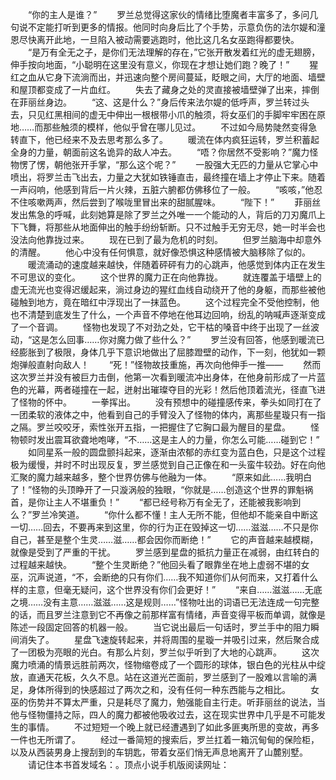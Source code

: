 　　“你的主人是谁？”
　　罗兰总觉得这家伙的情绪比堕魔者丰富多了，多问几句说不定能打听到更多的情报。他同时向身后比了个手势，示意负伤的法尔媞和潼恩尽快离开此地，一旦陷入被动需要逃跑时，他比这几名女巫跑得都要快。
　　“是万有全无之子，是你们无法理解的存在，”它张开散发着红光的虚无翅膀，伸手按向地面，“小聪明在这里没有意义，你现在才想让她们跑？晚了！”
　　猩红之血从它身下流淌而出，并迅速向整个房间蔓延，眨眼之间，大厅的地面、墙壁和屋顶都变成了一片血红。
　　失去了藏身之处的灵直接被墙壁弹了出来，摔倒在菲丽丝身边。
　　“这、这是什么？”身后传来法尔媞的低呼声，罗兰转过头去，只见红黑相间的虚无中伸出一根根带小爪的触须，将女巫们的手脚牢牢困在原地……而那些触须的模样，他似乎曾在哪儿见过。
　　不过如今局势陡然变得急转直下，他已经来不及去思考那么多了。
　　暖流在体内疯狂运转，罗兰积蓄起全身的力量，朝面前这名诡异的敌人冲去。
　　“唔？你居然不受影响？”魔力怪物愣了愣，朝他张开手掌，“那么这个呢？”
　　一股强大无匹的力量从它掌心中喷出，将罗兰击飞出去，力量之大犹如铁锤直击，最终撞在墙上才停止下来。随着一声闷响，他感到背后一片火辣，五脏六腑都仿佛移位了一般。
　　“咳咳，”他忍不住咳嗽两声，然后尝到了喉咙里冒出来的甜腻腥味。
　　“陛下！”
　　菲丽丝发出焦急的呼喊，此刻她算是除了罗兰之外唯一一个能动的人，背后的刀刃魔爪上下飞舞，将那些从地面伸出的触手纷纷斩断。只不过触手无穷无尽，她一时半会也没法向他靠拢过来。
　　现在已到了最为危机的时刻。
　　但罗兰脑海中却意外的清醒。
　　他心中没有任何惧意，就好像恐惧这种感情被大脑移除了似的。
　　暖流涌动的速度越来越快，伴随着砰砰有力的心跳声，他感觉到体内正在发生不可思议的变化。
　　这个世界的魔力正在向他靠拢。
　　就连覆盖于墙壁上的虚无流光也变得迟缓起来，淌过身边的猩红血线自动绕开了他的身躯，而那些被他碰触到地方，竟在暗红中浮现出了一抹蓝色。
　　这个过程完全不受他控制，他也不清楚到底发生了什么，一个声音不停地在他耳边回响，纷乱的呐喊声逐渐变成了一个音调。
　　怪物也发现了不对劲之处，它干枯的嗓音中终于出现了一丝波动，“这是怎么回事……你对魔力做了些什么？”
　　罗兰没有回答，他感到暖流已经膨胀到了极限，身体几乎下意识地做出了屈膝蹬壁的动作，下一刻，他犹如一颗炮弹般直射向敌人！
　　“死！”怪物故技重施，再次向他伸手一推——
　　然而这次罗兰并没有被巨力击倒，他第一次看到暖流冲出身体，在他身前形成了一片蓝色的光幕，两者碰撞在一起，迸射出璀璨夺目的光彩！然后他顶着流光，径直飞进了怪物的怀中。
　　一拳挥出。
　　没有预想中的碰撞感传来，拳头如同打在了一团柔软的液体之中，他看到自己的手臂没入了怪物的体内，离那些星璇只有一指之隔。罗兰咬咬牙，索性张开五指，一把握住了它胸口最为醒目的星盘。
　　怪物顿时发出震耳欲聋地咆哮，“不……这是主人的力量，你怎么可能……碰到它！”
　　如同星系一般的圆盘颤抖起来，逐渐由浓郁的赤红变为蓝白色，只是这个过程极为缓慢，并时不时出现反复，罗兰感觉到自己正像在和一头蛮牛较劲。好在向他汇聚的魔力越来越多，整个世界仿佛与他融为一体。
　　“原来如此……我明白了！”怪物的头顶睁开了一只漩涡般的独眼，“你就是……创造这个世界的罪魁祸首，是你让主人不堪重负！”
　　“都已经号称万有全无了，还能被我影响到么？”罗兰冷笑道。
　　“你什么都不懂！主人无所不能，但他却不能亲自中断这一切……回去，不要再来到这里，你的行为正在毁掉这一切……滋滋……不只是你自己，甚至是整个生灵……滋……都会因你而断绝！”
　　它的声音越来越模糊，就像是受到了严重的干扰。
　　罗兰感到星盘的抵抗力量正在减弱，由红转白的过程越来越快。
　　“整个生灵断绝？”他回头看了眼靠坐在地上虚弱不堪的女巫，沉声说道，“不，会断绝的只有你们……我不知道你们从何而来，又打着什么样的主意，但毫无疑问，这个世界没有你们会更好！”
　　“来自……滋滋……无底之境……没有主意……滋滋……这是规则……”怪物吐出的词语已无法连成一句完整的话，而且罗兰注意到它不再像之前那样富有情绪，声音变得平板而单调，就像是陈述一段固定回答的机器一般。
　　当它说出最后一句话时，罗兰手中的阻力瞬间消失了。
　　星盘飞速旋转起来，并将周围的星璇一并吸引过来，然后聚合成了一团极为亮眼的光白。有那么片刻，罗兰似乎听到了大地的心跳声。
　　这次魔力喷涌的情景远胜前两次，怪物缩卷成了一个圆形的球体，银白色的光柱从中绽放，直通天花板，久久不息。站在这道光芒面前，罗兰感到了一股难以言喻的满足，身体所得到的快感超过了两次之和，没有任何一种东西能与之相比。
　　女巫的伤势并不算太严重，只是耗尽了魔力，勉强能自主行走。听菲丽丝的说法，当他与怪物僵持之际，四人的魔力都被他吸收过去，这在现实世界中几乎是不可能发生的事情。
　　不过短短一个晚上就已经遭遇到了如此多匪夷所思的变故，再多一件也无所谓了。
　　经过一番简短的搜索后，罗兰扛着一箱沉甸甸的保险柜，以及从西装男身上搜刮到的车钥匙，带着女巫们悄无声息地离开了山麓别墅。
　　请记住本书首发域名：。顶点小说手机版阅读网址：